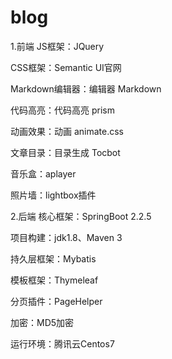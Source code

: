 # blog
1.前端
JS框架：JQuery

CSS框架：Semantic UI官网

Markdown编辑器：编辑器 Markdown

代码高亮：代码高亮 prism

动画效果：动画 animate.css

文章目录：目录生成 Tocbot

音乐盒：aplayer

照片墙：lightbox插件

2.后端
核心框架：SpringBoot 2.2.5

项目构建：jdk1.8、Maven 3

持久层框架：Mybatis

模板框架：Thymeleaf

分页插件：PageHelper

加密：MD5加密

运行环境：腾讯云Centos7

